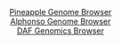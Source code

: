 <div id="Pineapple_Genome_Browser" align="center">
  <a href="https://igv.org/app/?sessionURL=blob:zZJbb5swGIb_i6VWm0TAQAkBKZqypIc0zXpIGWqrChkwxC0.zDYkaZT_Pq_atJtOai42TeLCfDL4fR8_W9BhqQhnIAae7Qa26wILqCVfLRAVDf6CKFYgrlCjsAUkrrDErMAg3oIKKY2Smwvz5VJroWLHIVr0KGI1t5VvI4peOEMrZRecOmPeNCjnEmkulfNZoo47pO56K5wjIWxztm8HTok0clAjlpwp7gjM6mxl_pf9GmU1ZpzijLaNJq8BMpPHZCztCn0apYtRUWClZngzLYej2XT01T9O7k_74_vk8ixN.unhgtQM6Vbi4Z281D71ZgNxF1w_46vozlszkga3oj7wJ4fHa0EkVkM3dAd.OAhCaMAQVuL1_9TZPGTP3gt9W9btPHm5vTqfnOdPB95JOr24ntP0wp..2dwFOws0vGiNCaBYyjB2oeXDvhV4_d6PpTuwIIwMH8kJiB8eLaAlKp7N9oct0BthfAEKf2tf1bEAlyWWIO5FEIZuFHnBUXgEo8jdWVvQyubvwT1JbqIQeiPP62cVabSRucwUE8pGjNldUdn1y540m.iSns2npy3s58eeWqzHiSDLNKgN1sEfaFrAHP56habqezL9E_PeE8TW.b66Pclzg8IfzFbP97TtjuaRhouK4qSeFPM3AXmm7n5wKi4p0ma_mZjXn8Z1SBLEtBl0RJGcNERvUsORr0Dser4RFxS84cZEIOv8A7Sg5Qbw429B_d3j7js-">Pineapple Genome Browser</a>
</div>
<div id="Alphonso_Genome_Browser" align="center">
  <a href="https://igv.org/app/?sessionURL=blob:zZJRb5swFIX_i6VWm0TAQAgBKZooSdus2VIlJVlbVciAIW7ApraBtlH..7xo0146qXnYNMkP9tW17znH3w60mAvCKPCBpZuObppAA2LDuiWq6hJ_RRUWwM9RKbAGOM4xxzTFwN.BHAmJosVM3dxIWQvfMIisexWiBdOFraMKvTKKOqGnrDJCVpYoYRxJxoVxxlHLDFK0vQ4nqK51NdvWHSNDEhmorDeMCmbUmBZxp96Lf5XiAlNW4bhqSkkOAmKlR2nM9Bx9CtbLIE2xEFf4ZZqNgqtpsLIn0d3FILyL5pfraLA.XZKCItlwPDqxzr3GvWnWAj6xxxWaRfxuvLrNHqfWZnhij08nzzXhWIxM1xza7tC1hyoaQjP8_D.5Vosc6dz5hsLtOLIfL6.5JS7cKLiZbM8knIbdm749sNdAydJGkQDSDXd9E2o2HGiONej92JpDDUJPpcMZAf79gwYkR.lWtd_vgHypFS9A4KfmgI4GGM8wB37Pg9A1Pc9y.m4fep6513ag4eXfi_Y8WngutALLGsQ5KaWCOYsFrYWOKNXbNNeL1yOzHCfjah4ubrv5xaB1gxWa3FSL2W0ZdsVbWfah8q9GH75PGX2Pon9C3XuE6DI5FjU.nlJymawt9nmZkep6Hm6_lE42hVb_j_EcF03OeIWk6lcVdfxJW4s4QVSqQksESUhJ5Mtapcg64JuWraAFKSuZohDwIvkANaiZDvz4G057_7D_Dg--">Alphonso Genome Browser</a>
</div>


<div id="DAF_Genomics_Browser" align="center">
  <a href="https://igv.org/app/?sessionURL=blob:tZFra9swFIb_i6D9ZDuW7fgGYXhr0oWsGdR1wlJKUOzjyyZZniQnbUL..4TbMdiFMehAEkecy_tKzwntQciGtyhGjoXHFsbIQLLmh5SwjsKSMJAoLgmVYCABJQhoc0DxCZVEKpLdftCdtVKdjEejgpRmBS1nTS4t6VqkMyXvVQ261HQswsiRt.QgrZwzXazIiNCu5q3kI5LnIKVpjzpoq.2B6ON7bjuMhC3rqWoG1a02oY0VVkm026Yt4PEvRv6Dsl7Nm2SdJkP_Ap7mxSRZzJOVO8021_67Tfbx_Trz15dpU7VE9QImmB2rnPKbamnfvb1wZp.KkmZXSkfqM93bF.7V5fSxawTICQ5w6Aah7wXobCDK815jQHktcIw9I3BCw_E88yV0x77.B8EbFN8_GEgJkn_R5fcnpJ46DQtJ.NoP3AzERQECxWZk2wGOImfsBZ4dRfhsnFAv6CvTnGW3UWA7ieP41o4wrV82dPhCLfRr8rVQ_jRZ739FtZxfayx0PatWdLfpp5m33_UpOy5W6S78LahQ.__jw0ouGFE69Xx9wUKo1mPQqh9c3PPD.Rs-">DAF Genomics Browser</a>
</div>
